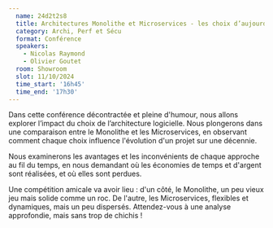 ```yaml
---
  name: 24d2t2s8
  title: Architectures Monolithe et Microservices - les choix d’aujourd’hui, la souffrance de demain ?
  category: Archi, Perf et Sécu
  format: Conférence
  speakers: 
    - Nicolas Raymond
    - Olivier Goutet
  room: Showroom
  slot: 11/10/2024
  time_start: '16h45'
  time_end: '17h30'
---
```

Dans cette conférence décontractée et pleine d'humour, nous allons explorer l’impact du choix de l’architecture logicielle. Nous plongerons dans une comparaison entre le Monolithe et les Microservices, en observant comment chaque choix influence l'évolution d'un projet sur une décennie.

Nous examinerons les avantages et les inconvénients de chaque approche au fil du temps, en nous demandant où les économies de temps et d'argent sont réalisées, et où elles sont perdues.

Une compétition amicale va avoir lieu : d'un côté, le Monolithe, un peu vieux jeu mais solide comme un roc. De l'autre, les Microservices, flexibles et dynamiques, mais un peu dispersés. Attendez-vous à une analyse approfondie, mais sans trop de chichis !
